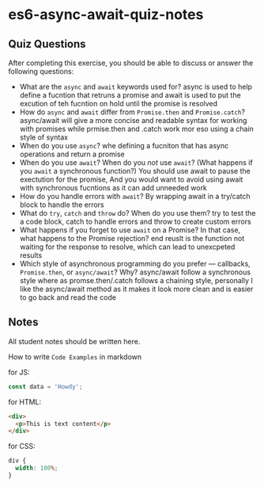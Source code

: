 # es6-async-await-quiz-notes

## Quiz Questions

After completing this exercise, you should be able to discuss or answer the following questions:

- What are the `async` and `await` keywords used for?
  async is used to help define a fucntion that retruns a promise and await is used to put the excution of teh fucntion on hold until the promise is resolved
- How do `async` and `await` differ from `Promise.then` and `Promise.catch`?
  async/await will give a more concise and readable syntax for working with promises while prmise.then and .catch work mor eso using a chain style of syntax
- When do you use `async`?
  whe defining a fucniton that has async operations and return a promise
- When do you use `await`? When do you _not_ use `await`? (What happens if you `await` a synchronous function?)
  You should use await to pause the exectution for the promise, And you would want to avoid using await with synchronous fucntions as it can add unneeded work
- How do you handle errors with `await`?
  By wrapping await in a try/catch block to handle the errors
- What do `try`, `catch` and `throw` do? When do you use them?
  try to test the a code block, catch to handle errors and throw to create custom errors
- What happens if you forget to use `await` on a Promise? In that case, what happens to the Promise rejection?
  end reuslt is the function not waiting for the response to resolve, which can lead to unexcpeted results
- Which style of asynchronous programming do you prefer — callbacks, `Promise.then`, or `async/await`? Why?
  async/await follow a synchronous style where as promse.then/.catch follows a chaining style,
  personally I like the async/await method as it makes it look more clean and is easier to go back and read the code

## Notes

All student notes should be written here.

How to write `Code Examples` in markdown

for JS:

```javascript
const data = 'Howdy';
```

for HTML:

```html
<div>
  <p>This is text content</p>
</div>
```

for CSS:

```css
div {
  width: 100%;
}
```
